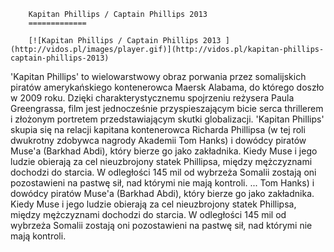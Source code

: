 
        Kapitan Phillips / Captain Phillips 2013 
        =============
        
        [![Kapitan Phillips / Captain Phillips 2013 ](http://vidos.pl/images/player.gif)](http://vidos.pl/kapitan-phillips-captain-phillips-2013)
        
        
 'Kapitan Phillips' to wielowarstwowy obraz porwania przez somalijskich piratów amerykańskiego kontenerowca Maersk Alabama, do którego doszło w 2009 roku. Dzięki charakterystycznemu spojrzeniu reżysera Paula Greengrassa, film jest jednocześnie przyspieszającym bicie serca thrillerem i złożonym portretem przedstawiającym skutki globalizacji. 'Kapitan Phillips' skupia się na relacji kapitana kontenerowca Richarda Phillipsa (w tej roli dwukrotny zdobywca nagrody Akademii Tom Hanks) i dowódcy piratów Muse'a (Barkhad Abdi), który bierze go jako zakładnika. Kiedy Muse i jego ludzie obierają za cel nieuzbrojony statek Phillipsa, między mężczyznami dochodzi do starcia. W odległości 145 mil od wybrzeża Somalii zostają oni pozostawieni na pastwę sił, nad którymi nie mają kontroli.   ... Tom Hanks) i dowódcy piratów Muse'a (Barkhad Abdi), który bierze go jako zakładnika. Kiedy Muse i jego ludzie obierają za cel nieuzbrojony statek Phillipsa, między mężczyznami dochodzi do starcia. W odległości 145 mil od wybrzeża Somalii zostają oni pozostawieni na pastwę sił, nad którymi nie mają kontroli.
    